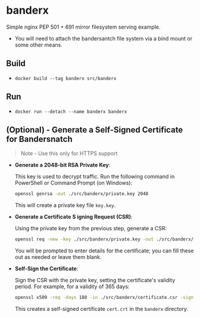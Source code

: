 # banderx

Simple nginx PEP 501 + 691 mirror filesystem serving example.

- You will need to attach the bandersantch file system via a bind mount or some other means.

## Build

- `docker build --tag banderx src/banderx`

## Run

- `docker run --detach --name banderx banderx`

## (Optional) - Generate a Self-Signed Certificate for Bandersnatch

> Note - Use this only for HTTPS support

- **Generate a 2048-bit RSA Private Key**:

  This key is used to decrypt traffic. Run the following command in PowerShell or Command Prompt (on Windows):

  ```bash
  openssl genrsa -out ./src/banderx/private.key 2048
  ```

  This will create a private key file `key.key`.

- **Generate a Certificate S igning Request (CSR)**:

  Using the private key from the previous step, generate a CSR:

  ```bash
  openssl req -new -key ./src/banderx/private.key -out ./src/banderx/certificate.csr
  ```

  You will be prompted to enter details for the certificate; you can fill these out as needed or leave them blank.

- **Self-Sign the Certificate**:

  Sign the CSR with the private key, setting the certificate's validity period. For example, for a validity of 365 days:

  ```bash
  openssl x509 -req -days 180 -in ./src/banderx/certificate.csr -signkey ./src/banderx/private.key -out ../banderx/certificate.crt
  ```

  This creates a self-signed certificate `cert.crt` in the `banderx` directory.